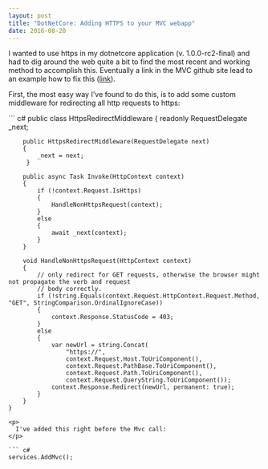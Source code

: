 ```yaml
---
layout: post
title: "DotNetCore: Adding HTTPS to your MVC webapp"
date: 2016-08-20
---
```

<p>
I wanted to use https in my dotnetcore application (v. 1.0.0-rc2-final) and had to dig around the web quite a bit to find the most recent
and working method to accomplish this. Eventually a link in the MVC github site lead to an example how to fix this 
(<a title="link" href="https://github.com/Rinsen/HttpsProblemWithKestrel" target="_blank">link</a>).
</p>
<p>
First, the most easy way I've found to do this, is to add some custom middleware for redirecting all http requests to https:
</p>
``` c#
public class HttpsRedirectMiddleware
    {
        readonly RequestDelegate _next;
        
        public HttpsRedirectMiddleware(RequestDelegate next)
        {
            _next = next;
         }

        public async Task Invoke(HttpContext context)
        {
            if (!context.Request.IsHttps)
            {
                HandleNonHttpsRequest(context);
            }
            else
            {
                await _next(context);
            }
        }
        
        void HandleNonHttpsRequest(HttpContext context)
        {
            // only redirect for GET requests, otherwise the browser might not propagate the verb and request
            // body correctly.
            if (!string.Equals(context.Request.HttpContext.Request.Method, "GET", StringComparison.OrdinalIgnoreCase))
            {
                context.Response.StatusCode = 403;
            }
            else
            {
                var newUrl = string.Concat(
                    "https://",
                    context.Request.Host.ToUriComponent(),
                    context.Request.PathBase.ToUriComponent(),
                    context.Request.Path.ToUriComponent(),
                    context.Request.QueryString.ToUriComponent());
                context.Response.Redirect(newUrl, permanent: true);
            }
        }
    }
```
<p>
  I've added this right before the Mvc call:
</p>

``` c#
services.AddMvc();
```
